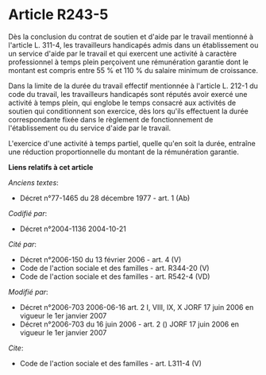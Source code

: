 # Article R243-5

Dès la conclusion du contrat de soutien et d'aide par le travail mentionné à l'article L. 311-4, les travailleurs handicapés
admis dans un établissement ou un service d'aide par le travail et qui exercent une activité à caractère professionnel à
temps plein perçoivent une rémunération garantie dont le montant est compris entre 55 % et 110 % du salaire minimum de
croissance. 

Dans la limite de la durée du travail effectif mentionnée à l'article L. 212-1 du code du travail, les travailleurs
handicapés sont réputés avoir exercé une activité à temps plein, qui englobe le temps consacré aux activités de soutien qui
conditionnent son exercice, dès lors qu'ils effectuent la durée correspondante fixée dans le règlement de fonctionnement de
l'établissement ou du service d'aide par le travail. 

L'exercice d'une activité à temps partiel, quelle qu'en soit la durée, entraîne une réduction proportionnelle du montant de
la rémunération garantie.

**Liens relatifs à cet article**

_Anciens textes_:

  - Décret n°77-1465 du 28 décembre 1977 - art. 1 (Ab)

_Codifié par_:

  - Décret n°2004-1136 2004-10-21

_Cité par_:

  - Décret n°2006-150 du 13 février 2006 - art. 4 (V)
  - Code de l'action sociale et des familles - art. R344-20 (V)
  - Code de l'action sociale et des familles - art. R542-4 (VD)

_Modifié par_:

  - Décret n°2006-703 2006-06-16 art. 2 I, VIII, IX, X JORF 17 juin 2006 en vigueur le 1er janvier 2007
  - Décret n°2006-703 du 16 juin 2006 - art. 2 () JORF 17 juin 2006 en vigueur le 1er janvier 2007

_Cite_:

  - Code de l'action sociale et des familles - art. L311-4 (V)
